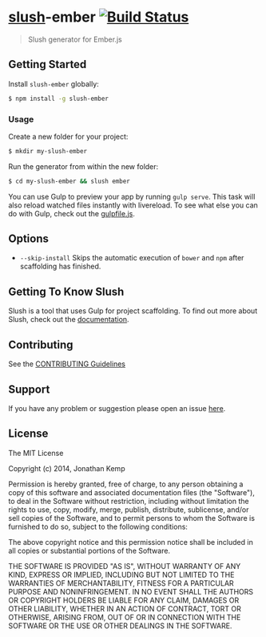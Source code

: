# [slush](https://github.com/slushjs/slush)-ember [![Build Status](https://secure.travis-ci.org/jonkemp/slush-ember.png?branch=master)](https://travis-ci.org/jonkemp/slush-ember)

> Slush generator for Ember.js

## Getting Started

Install `slush-ember` globally:

```bash
$ npm install -g slush-ember
```

### Usage

Create a new folder for your project:

```bash
$ mkdir my-slush-ember
```

Run the generator from within the new folder:

```bash
$ cd my-slush-ember && slush ember
```

You can use Gulp to preview your app by running `gulp serve`. This task will also reload watched files instantly with livereload. To see what else you can do with Gulp, check out the [gulpfile.js](https://github.com/jonkemp/slush-ember/blob/master/templates/gulpfile.js).

## Options

- `--skip-install`
  Skips the automatic execution of `bower` and `npm` after scaffolding has finished.

## Getting To Know Slush

Slush is a tool that uses Gulp for project scaffolding. To find out more about Slush, check out the [documentation](https://github.com/slushjs/slush).

## Contributing

See the [CONTRIBUTING Guidelines](https://github.com/jonkemp/slush-ember/blob/master/CONTRIBUTING.md)

## Support
If you have any problem or suggestion please open an issue [here](https://github.com/jonkemp/slush-ember/issues).

## License 

The MIT License

Copyright (c) 2014, Jonathan Kemp

Permission is hereby granted, free of charge, to any person
obtaining a copy of this software and associated documentation
files (the "Software"), to deal in the Software without
restriction, including without limitation the rights to use,
copy, modify, merge, publish, distribute, sublicense, and/or sell
copies of the Software, and to permit persons to whom the
Software is furnished to do so, subject to the following
conditions:

The above copyright notice and this permission notice shall be
included in all copies or substantial portions of the Software.

THE SOFTWARE IS PROVIDED "AS IS", WITHOUT WARRANTY OF ANY KIND,
EXPRESS OR IMPLIED, INCLUDING BUT NOT LIMITED TO THE WARRANTIES
OF MERCHANTABILITY, FITNESS FOR A PARTICULAR PURPOSE AND
NONINFRINGEMENT. IN NO EVENT SHALL THE AUTHORS OR COPYRIGHT
HOLDERS BE LIABLE FOR ANY CLAIM, DAMAGES OR OTHER LIABILITY,
WHETHER IN AN ACTION OF CONTRACT, TORT OR OTHERWISE, ARISING
FROM, OUT OF OR IN CONNECTION WITH THE SOFTWARE OR THE USE OR
OTHER DEALINGS IN THE SOFTWARE.

